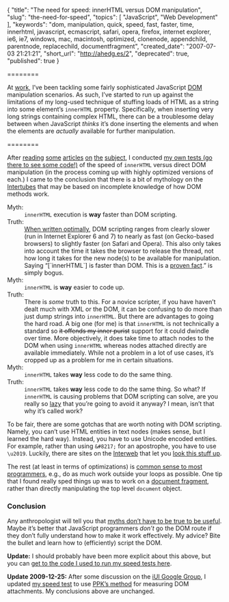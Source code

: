 {
  "title": "The need for speed: innerHTML versus DOM manipulation",
  "slug": "the-need-for-speed",
  "topics": [
    "JavaScript",
    "Web Development"
  ],
  "keywords": "dom, manipulation, quick, speed, fast, faster, time, innerhtml, javascript, ecmascript, safari, opera, firefox, internet explorer, ie6, ie7, windows, mac, macintosh, optimized, clonenode, appendchild, parentnode, replacechild, documentfragment",
  "created_date": "2007-07-03 21:21:21",
  "short_url": "http://ahedg.es/2",
  "deprecated": true,
  "published": true
}

========

At [work](https://web.archive.org/web/20071012165406/http://vianet.travel/), I’ve been tackling some fairly sophisticated JavaScript [DOM](http://en.wikipedia.org/wiki/Document_object_model) manipulation scenarios. As such, I’ve started to run up against the limitations of my long-used technique of stuffing loads of HTML as a string into some element’s `innerHTML` property. Specifically, when inserting very long strings containing complex HTML, there can be a troublesome delay between when JavaScript _thinks_ it’s done inserting the elements and when the elements are _actually_ available for further manipulation.

========

After [reading](http://www.developer-x.com/content/innerhtml/dom_vs_innerHTML_perf_test.html) [some](http://www.mredkj.com/tutorials/tablebasics3.html) [articles](http://www.quirksmode.org/dom/innerhtml.html) [on](http://www.developer-x.com/content/innerhtml/) [the](http://slayeroffice.com/articles/innerHTML_alternatives/) [subject](http://slayeroffice.com/articles/DOM/), I conducted <a title="Click here to test the two techniques for yourself and to see code samples of each" href="http://andrew.hedges.name/experiments/innerhtml/">my own tests (go there to see some code!)</a> of the speed of `innerHTML` versus direct DOM manipulation (in the process coming up with highly optimized versions of each.) I came to the conclusion that there is a bit of mythology on the [Intertubes](http://www.urbandictionary.com/define.php?term=intertubes) that may be based on incomplete knowledge of how DOM methods work.

<dl>
    <dt>Myth:</dt>
    <dd><code>innerHTML</code> execution is <strong>way</strong> faster than DOM scripting.</dd>
    <dt>Truth:</dt>
    <dd><a title="Click here to test the two techniques for yourself and to see code samples of each" href="http://andrew.hedges.name/experiments/innerhtml/">When written optimally</a>, DOM scripting ranges from clearly slower (run in Internet Explorer 6 and 7) to nearly as fast (on Gecko-based browsers) to slightly faster (on Safari and Opera). This also only takes into account the time it takes the browser to release the thread, not how long it takes for the new node(s) to be available for manipulation. Saying “[`innerHTML`] is faster than DOM. This is a <a href="http://blogger-hacked.blogspot.com/2007/01/to-innerhtml-or-not-to-innerhtml.html">proven fact</a>.” is simply bogus.</dd>
    <dt>Myth:</dt><dd><code>innerHTML</code> is <strong>way</strong> easier to code up.</dd>
    <dt>Truth:</dt><dd>There is <em>some</em> truth to this. For a novice scripter, if you have haven’t dealt much with XML or the DOM, it can be confusing to do more than just dump strings into <code>innerHTML</code>. But there are advantages to going the hard road. A big one (for me) is that <code>innerHTML</code> is not technically a standard so <strike>it offends my inner purist</strike> support for it could dwindle over time. More objectively, it does take time to attach nodes to the DOM when using <code>innerHTML</code> whereas nodes attached directly are available immediately. While not a problem in a lot of use cases, it’s cropped up as a problem for me in certain situations.</dd>
    <dt>Myth:</dt><dd><code>innerHTML</code> takes <strong>way</strong> less code to do the same thing.</dd>
    <dt>Truth:</dt><dd class="last"><code>innerHTML</code> takes <strong>way</strong> less code to do the same thing. So what? If <code>innerHTML</code> is causing problems that DOM scripting can solve, are you really so <a href="http://undefined.com/ia/2006/10/24/the-fourteen-types-of-programmers-type-4-lazy-ones/">lazy</a> that you’re going to avoid it anyway? I mean, isn’t that why it’s called work?</dd>
</dl>

To be fair, there are some gotchas that are worth noting with DOM scripting. Namely, you can’t use HTML entities in text nodes (makes sense, but I learned the hard way). Instead, you have to use Unicode encoded entities. For example, rather than using `&#8217;` for an apostrophe, you have to use `\u2019`. Luckily, there are sites on the [Interweb](http://www.urbandictionary.com/define.php?term=interweb) that let you [look this stuff up](http://slayeroffice.com/tools/unicode_lookup/).

The rest (at least in terms of optimizations) is [common sense to most programmers](http://www.peachpit.com/articles/article.asp?p=31567&seqNum=6&rl=1), e.g., do as much work outside your loops as possible. One tip that I found really sped things up was to work on a [document fragment](http://www.devguru.com/technologies/xmldom/quickref/obj_documentFragment.html), rather than directly manipulating the top level `document` object.

### Conclusion

Any anthropologist will tell you that [myths don’t have to be true to be useful](http://www.anthroblog.tadmcilwraith.com/2006/05/25/does-truth-matter-in-stories/). Maybe it’s better that JavaScript programmers _don’t_ go the DOM route if they don’t fully understand how to make it work effectively. My advice? Bite the bullet and learn how to (efficiently) script the DOM.

**Update:** I should probably have been more explicit about this above, but you can [get to the code I used to run my speed tests here](http://andrew.hedges.name/experiments/innerhtml/).

**Update 2009-12-25:** After some discussion on the [iUI Google Group](http://groups.google.com/group/iphonewebdev/browse_thread/thread/98fde2079026678d), I updated [my speed test](http://andrew.hedges.name/e/innerhtml/) to use [PPK’s method](http://www.quirksmode.org/blog/archives/2009/08/when_to_read_ou.html) for measuring DOM attachments. My conclusions above are unchanged.
